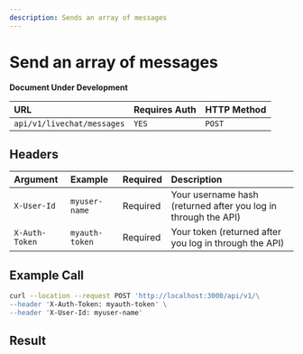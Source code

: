 ```yaml
---
description: Sends an array of messages
---
```


# Send an array of messages

**Document Under Development** 

| URL | Requires Auth | HTTP Method |
| :--- | :--- | :--- |
| `api/v1/livechat/messages` | `YES` | `POST` |

## Headers

| Argument | Example | Required | Description |
| :--- | :--- | :--- | :--- |
| `X-User-Id` | `myuser-name` | Required | Your username hash \(returned after you log in through the API\) |
| `X-Auth-Token` | `myauth-token` | Required | Your token \(returned after you log in through the API\) |

## Example Call

```bash
curl --location --request POST 'http://localhost:3000/api/v1/\
--header 'X-Auth-Token: myauth-token' \
--header 'X-User-Id: myuser-name'
```

## Result

```javascript

```

